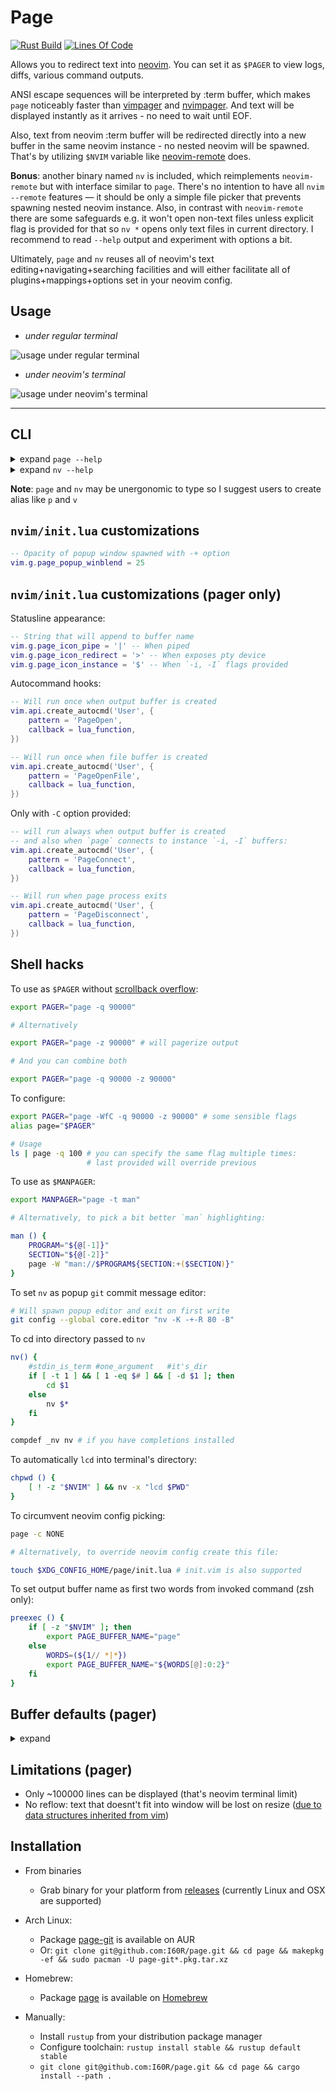 # Page

[![Rust Build](https://github.com/I60R/page/actions/workflows/rust_build.yml/badge.svg)](https://github.com/I60R/page/actions/workflows/rust_build.yml)
[![Lines Of Code](https://tokei.rs/b1/github/I60R/page)](https://github.com/I60R/page)

Allows you to redirect text into [neovim](https://github.com/neovim/neovim).
You can set it as `$PAGER` to view logs, diffs, various command outputs.

ANSI escape sequences will be interpreted by :term buffer, which makes `page` noticeably faster than [vimpager](https://github.com/rkitover/vimpager) and [nvimpager](https://github.com/lucc/nvimpager).
And text will be displayed instantly as it arrives - no need to wait until EOF.

Also, text from neovim :term buffer will be redirected directly into a new buffer in the same neovim instance - no nested neovim will be spawned.
That's by utilizing `$NVIM` variable like [neovim-remote](https://github.com/mhinz/neovim-remote) does.

**Bonus**: another binary named `nv` is included, which reimplements `neovim-remote` but with interface similar to `page`. There's no intention to have all `nvim --remote` features — it should be only a simple file picker that prevents spawning nested neovim instance. Also, in contrast with `neovim-remote` there are some safeguards e.g. it won't open non-text files unless explicit flag is provided for that so `nv *` opens only text files in current directory. I recommend to read `--help` output and experiment with options a bit.

Ultimately, `page` and `nv` reuses all of neovim's text editing+navigating+searching facilities and will either facilitate all of plugins+mappings+options set in your neovim config.

## Usage

* *under regular terminal*

![usage under regular terminal](https://imgur.com/lxDCPpn.gif)

* *under neovim's terminal*

![usage under neovim's terminal](https://i.imgur.com/rcLEM6X.gif)

---

## CLI

<details><summary> expand <code>page --help</code></summary>

```xml
Usage: page [OPTIONS] [FILE]...

Arguments:
  [FILE]...  Open provided file in separate buffer [without other flags revokes implied by default -o or -p
             option]

Options:
  -o                         Create and use output buffer (to redirect text from page's stdin) [implied by
                             default unless -x and/or <FILE> provided without other flags]
  -O [<NOOPEN_LINES>]        Prefetch <NOOPEN_LINES> from page's stdin: if all input fits then print it to
                             stdout and exit without neovim usage (to emulate `less --quit-if-one-screen`)
                             [empty: term height - 3 (space for prompt); negative: term height -
                             <NOOPEN_LINES>; 0: disabled and default; ignored with -o, -p, -x and when page
                             isn't piped]
  -p                         Print path of pty device associated with output buffer (to redirect text from
                             commands respecting output buffer size and preserving colors) [implied if page
                             isn't piped unless -x and/or <FILE> provided without other flags]
  -P                         Set $PWD as working directory at output buffer (to navigate paths with `gf`)
  -q [<QUERY_LINES>]         Read no more than <QUERY_LINES> from page's stdin: next lines should be
                             fetched by invoking :Page <QUERY> command or 'r'/'R' keypress on neovim side
                             [empty: term height - 2 (space for tab and buffer lines); negative: term
                             height - <QUERY_LINES>; 0: disabled and default; <QUERY> is optional and
                             defaults to <QUERY_LINES>; doesn't take effect on <FILE> buffers]
  -f                         Cursor follows content of output buffer as it appears instead of keeping top
                             position (like `tail -f`)
  -F                         Cursor follows content of output and <FILE> buffers as it appears instead of
                             keeping top position
  -t <FILETYPE>              Set filetype on output buffer (to enable syntax highlighting) [pager: default;
                             not works with text echoed by -O]
  -b                         Return back to current buffer
  -B                         Return back to current buffer and enter into INSERT/TERMINAL mode
  -n <NAME>                  Set title for output buffer (to display it in statusline) [env:
                             PAGE_BUFFER_NAME=]
  -w                         Do not remap i, I, a, A, u, d, x, q (and r, R with -q) keys [wouldn't unmap on
                             connected instance output buffer]
  -z [<PAGERIZE>]            Pagerize output when it exceeds <PAGERIZE> lines (to view `journalctl`)
                             [default: disabled; empty: 100_000]
                              ~ ~ ~

                              ~ ~ ~
  -a <ADDRESS>               TCP/IP socked address or path to named pipe listened by running host neovim
                             process [env: NVIM=/run/user/1000/nvim.9389.0]
  -A <ARGUMENTS>             Arguments that will be passed to child neovim process spawned when <ADDRESS>
                             is missing [env: NVIM_PAGE_ARGS=]
  -c <CONFIG>                Config that will be used by child neovim process spawned when <ADDRESS> is
                             missing [file:$XDG_CONFIG_HOME/page/init.vim]
  -C                         Enable PageConnect PageDisconnect autocommands
  -e <COMMAND>               Run command  on output buffer after it was created
      --e <LUA>              Run lua expr on output buffer after it was created
  -E <COMMAND_POST>          Run command  on output buffer after it was created or connected as instance
      --E <LUA_POST>         Run lua expr on output buffer after it was created or connected as instance
                              ~ ~ ~
  -i <INSTANCE>              Create output buffer with <INSTANCE> tag or use existed with replacing its
                             content by text from page's stdin
  -I <INSTANCE_APPEND>       Create output buffer with <INSTANCE_APPEND> tag or use existed with appending
                             to its content text from page's stdin
  -x <INSTANCE_CLOSE>        Close  output buffer with <INSTANCE_CLOSE> tag if it exists [without other
                             flags revokes implied by defalt -o or -p option]
                              ~ ~ ~
  -W                         Flush redirection protection that prevents from producing junk and possible
                             overwriting of existed files by invoking commands like `ls > $(NVIM= page -E
                             q)` where the RHS of > operator evaluates not into /path/to/pty as expected
                             but into a bunch of whitespace-separated strings/escape sequences from neovim
                             UI; bad things happens when some shells interpret this as many valid targets
                             for text redirection. The protection is only printing of a path to the existed
                             dummy directory always first before printing of a neovim UI might occur; this
                             makes the first target for text redirection from page's output invalid and
                             disrupts the whole redirection early before other harmful writes might occur.
                             [env:PAGE_REDIRECTION_PROTECT; (0 to disable)]
                              ~ ~ ~
  -l...                      Split left  with ratio: window_width  * 3 / (<l-PROVIDED> + 1)
  -r...                      Split right with ratio: window_width  * 3 / (<r-PROVIDED> + 1)
  -u...                      Split above with ratio: window_height * 3 / (<u-PROVIDED> + 1)
  -d...                      Split below with ratio: window_height * 3 / (<d-PROVIDED> + 1)
  -L <SPLIT_LEFT_COLS>       Split left  and resize to <SPLIT_LEFT_COLS>  columns
  -R <SPLIT_RIGHT_COLS>      Split right and resize to <SPLIT_RIGHT_COLS> columns
  -U <SPLIT_ABOVE_ROWS>      Split above and resize to <SPLIT_ABOVE_ROWS> rows
  -D <SPLIT_BELOW_ROWS>      Split below and resize to <SPLIT_BELOW_ROWS> rows
                              ^
  -+                         With any of -r -l -u -d -R -L -U -D open floating window instead of split [to
                             not overwrite data in the current terminal]
                              ~ ~ ~
  -h, --help                 Print help information
```

</details>

<details><summary> expand <code>nv --help</code></summary>

```xml
Usage: nv [OPTIONS] [FILE]...

Arguments:
  [FILE]...  Open provided files as editable [if none provided nv opens last modified file in currend
             directory]

Options:
  -o                          Open non-text files including directories, binaries, images etc
  -O [<RECURSE_DEPTH>]        Ignoring [FILE] open all text files in the current directory and recursively
                              open all text files in its subdirectories [0: disabled and default; empty:
                              defaults to 1 and implied if no <RECURSE_DEPTH> provided; <RECURSE_DEPTH>:
                              also opens in subdirectories at this level of depth]
  -v                          Open in `page` instead (just postfix shortcut)
                               ~ ~ ~
  -f                          Open each [FILE] at last line
  -p <PATTERN>                Open and search for a specified <PATTERN>
  -P <PATTERN_BACKWARDS>      Open and search backwars for a specified <PATTERN_BACKWARDS>
  -b                          Return back to current buffer
  -B                          Return back to current buffer and enter into INSERT/TERMINAL mode
  -k                          Keep `nv` process until buffer is closed (for editing git commit message)
  -K                          Keep `nv` process until first write occur, then close buffer and neovim if
                              it was spawned by `nv`
                               ~ ~ ~
  -a <ADDRESS>                TCP/IP socket address or path to named pipe listened by running host neovim
                              process [env: NVIM=/run/user/1000/nvim.604327.0]
  -A <ARGUMENTS>              Arguments that will be passed to child neovim process spawned when <ADDRESS>
                              is missing [env: NVIM_PAGE_PICKER_ARGS=]
  -c <CONFIG>                 Config that will be used by child neovim process spawned when <ADDRESS> is
                              missing [file: $XDG_CONFIG_HOME/page/init.vim]
  -t <FILETYPE>               Override filetype on each [FILE] buffer (to enable custom syntax highlighting
                              [text: default]
                               ~ ~ ~
  -e <COMMAND>                Run command  on each [FILE] buffer after it was created
      --e <LUA>               Run lua expr on each [FILE] buffer after it was created
  -x <COMMAND_ONLY>           Just run command  with ignoring all other options
      --x <LUA_ONLY>          Just run lua expr with ignoring all other options
                               ~ ~ ~
  -l...                       Split left  with ratio: window_width  * 3 / (<l-PROVIDED> + 1)
  -r...                       Split right with ratio: window_width  * 3 / (<r-PROVIDED> + 1)
  -u...                       Split above with ratio: window_height * 3 / (<u-PROVIDED> + 1)
  -d...                       Split below with ratio: window_height * 3 / (<d-PROVIDED> + 1)
  -L <SPLIT_LEFT_COLS>        Split left  and resize to <SPLIT_LEFT_COLS>  columns
  -R <SPLIT_RIGHT_COLS>       Split right and resize to <SPLIT_RIGHT_COLS> columns
  -U <SPLIT_ABOVE_ROWS>       Split above and resize to <SPLIT_ABOVE_ROWS> rows
  -D <SPLIT_BELOW_ROWS>       Split below and resize to <SPLIT_BELOW_ROWS> rows
                               ^
  -+                          With any of -r -l -u -d -R -L -U -D open floating window instead of split
                              [to not overwrite data in the current terminal]
                               ~ ~ ~
  -h, --help                  Print help information
```

</details>

**Note**: `page` and `nv` may be unergonomic to type so I suggest users to create alias like `p` and `v`

## `nvim/init.lua` customizations

```lua
-- Opacity of popup window spawned with -+ option
vim.g.page_popup_winblend = 25
```

## `nvim/init.lua` customizations (pager only)

Statusline appearance:

```lua
-- String that will append to buffer name
vim.g.page_icon_pipe = '|' -- When piped
vim.g.page_icon_redirect = '>' -- When exposes pty device
vim.g.page_icon_instance = '$' -- When `-i, -I` flags provided
```

Autocommand hooks:

```lua
-- Will run once when output buffer is created
vim.api.create_autocmd('User', {
    pattern = 'PageOpen',
    callback = lua_function,
})

-- Will run once when file buffer is created
vim.api.create_autocmd('User', {
    pattern = 'PageOpenFile',
    callback = lua_function,
})
```

Only with `-C` option provided:

```lua
-- will run always when output buffer is created
-- and also when `page` connects to instance `-i, -I` buffers:
vim.api.create_autocmd('User', {
    pattern = 'PageConnect',
    callback = lua_function,
})

-- Will run when page process exits
vim.api.create_autocmd('User', {
    pattern = 'PageDisconnect',
    callback = lua_function,
})
```

## Shell hacks

To use as `$PAGER` without [scrollback overflow](https://github.com/I60R/page/issues/7):

```zsh
export PAGER="page -q 90000"

# Alternatively

export PAGER="page -z 90000" # will pagerize output

# And you can combine both

export PAGER="page -q 90000 -z 90000"
```

To configure:

```zsh
export PAGER="page -WfC -q 90000 -z 90000" # some sensible flags
alias page="$PAGER"

# Usage
ls | page -q 100 # you can specify the same flag multiple times:
                 # last provided will override previous
```

To use as `$MANPAGER`:

```zsh
export MANPAGER="page -t man"

# Alternatively, to pick a bit better `man` highlighting:

man () {
    PROGRAM="${@[-1]}"
    SECTION="${@[-2]}"
    page -W "man://$PROGRAM${SECTION:+($SECTION)}"
}
```

To set `nv` as popup `git` commit message editor:

```zsh
# Will spawn popup editor and exit on first write
git config --global core.editor "nv -K -+-R 80 -B"
```

To cd into directory passed to `nv`

```zsh
nv() {
    #stdin_is_term #one_argument   #it's_dir
    if [ -t 1 ] && [ 1 -eq $# ] && [ -d $1 ]; then
        cd $1
    else
        nv $*
    fi
}

compdef _nv nv # if you have completions installed
```

To automatically `lcd` into terminal's directory:

```zsh
chpwd () {
    [ ! -z "$NVIM" ] && nv -x "lcd $PWD"
}
```

To circumvent neovim config picking:

```zsh
page -c NONE

# Alternatively, to override neovim config create this file:

touch $XDG_CONFIG_HOME/page/init.lua # init.vim is also supported
```

To set output buffer name as first two words from invoked command (zsh only):

```zsh
preexec () {
    if [ -z "$NVIM" ]; then
        export PAGE_BUFFER_NAME="page"
    else
        WORDS=(${1// *|*})
        export PAGE_BUFFER_NAME="${WORDS[@]:0:2}"
    fi
}
```

## Buffer defaults (pager)


<details><summary> expand </summary>

These commands are run on each `page` buffer creation:

```lua
vim.b.page_alternate_bufnr = {$initial_buf_nr}
if vim.wo.scrolloff > 999 or vim.wo.scrolloff < 0 then
    vim.g.page_scrolloff_backup = 0
else
    vim.g.page_scrolloff_backup = vim.wo.scrolloff
end
vim.bo.scrollback, vim.wo.scrolloff, vim.wo.signcolumn, vim.wo.number =
    100000, 999, 'no', false
{$filetype}
{$edit}
vim.api.nvim_create_autocmd('BufEnter', {
    buffer = 0,
    callback = function() vim.wo.scrolloff = 999 end
})
vim.api.nvim_create_autocmd('BufLeave', {
    buffer = 0,
    callback = function() vim.wo.scrolloff = vim.g.page_scrolloff_backup end
})
{$notify_closed}
{$pre}
vim.cmd 'silent doautocmd User PageOpen | redraw'
{$lua_provided_by_user}
{$cmd_provided_by_user}
{$after}
```

Where:

```lua
--{$initial_buf_nr}
-- Is always set on all buffers created by page

'number of parent :term buffer or -1 when page isn't spawned from :term'
```

```lua
--{$filetype}
-- Is set only on output buffers.
-- On files buffers filetypes are detected automatically.

vim.bo.filetype='value of -t argument or "pager"'
```

```lua
--{$edit}
-- Is appended when no -w option provided

vim.bo.modifiable = false
_G.page_echo_notification = function(message)
    vim.defer_fn(function()
        local msg = "-- [PAGE] " .. message .. " --"
        vim.api.nvim_echo({{ msg, 'Comment' }, }, false, {})
        vim.cmd 'au CursorMoved <buffer> ++once echo'
    end, 64)
end
_G.page_bound = function(top, message, move)
    local row, col, search
    if top then
        row, col, search = 1, 1, { '\\S', 'c' }
    else
        row, col, search = 9999999999, 9999999999, { '\\S', 'bc' }
    end
    vim.api.nvim_call_function('cursor', { row, col })
    vim.api.nvim_call_function('search', search)
    if move ~= nil then move() end
    _G.page_echo_notification(message)
end
_G.page_scroll = function(top, message)
    vim.wo.scrolloff = 0
    local move
    if top then
        local key = vim.api.nvim_replace_termcodes('z<CR>M', true, false, true)
        move = function() vim.api.nvim_feedkeys(key, 'nx', true) end
    else
        move = function() vim.api.nvim_feedkeys('z-M', 'nx', false) end
    end
    _G.page_bound(top, message, move)
    vim.wo.scrolloff = 999
end
_G.page_close = function()
    local buf = vim.api.nvim_get_current_buf()
    if buf ~= vim.b.page_alternate_bufnr and
        vim.api.nvim_buf_is_loaded(vim.b.page_alternate_bufnr)
    then
        vim.api.nvim_set_current_buf(vim.b.page_alternate_bufnr)
    end
    vim.api.nvim_buf_delete(buf, { force = true })
    local exit = true
    for _, b in ipairs(vim.api.nvim_list_bufs()) do
        local bt = vim.api.nvim_buf_get_option(b, 'buftype')
        if bt == "" or bt == "acwrite" or bt == "terminal" or bt == "prompt" then
            local bm = vim.api.nvim_buf_get_option(b, 'modified')
            if bm then
                exit = false
                break
            end
            local bl = vim.api.nvim_buf_get_lines(b, 0, -1, false)
            if #bl ~= 0 and bl[1] ~= "" and #bl > 1 then
                exit = false
                break
            end
        end
    end
    if exit then
        vim.cmd "qa!"
    end
end
local function page_map(key, expr)
    vim.api.nvim_buf_set_keymap(0, '', key, expr, { nowait = true })
end
page_map('I', '<CMD>lua _G.page_scroll(true, "in the beginning of scroll")<CR>')
page_map('A', '<CMD>lua _G.page_scroll(false, "at the end of scroll")<CR>')
page_map('i', '<CMD>lua _G.page_bound(true, "in the beginning")<CR>')
page_map('a', '<CMD>lua _G.page_bound(false, "at the end")<CR>')
page_map('q', '<CMD>lua _G.page_close()<CR>')
page_map('u', '<C-u>')
page_map('d', '<C-d>')
page_map('x', 'G')
```

```lua
--{$notify_closed}
-- Is set only on output buffers

local closed = 'rpcnotify({channel}, "page_buffer_closed", "{page_id}")'
vim.api.nvim_create_autocmd('BufDelete', {
    buffer = 0,
    command = 'silent! call ' .. closed
})
```

```lua
--{$pre}
-- Is appended when -q provided

vim.b.page_query_size = {$query_lines_count}
local def_args = '{channel}, "page_fetch_lines", "{page_id}", '
local def = 'command! -nargs=? Page call rpcnotify(' .. def_args .. '<args>)'
vim.cmd(def)
vim.api.create_autocmd('BufEnter', {
    buffer = 0,
    command = def,
})

-- Also if -q provided and no -w provided

page_map('r', '<CMD>call rpcnotify(' .. def_args .. 'b:page_query_size * v:count1)<CR>')
page_map('R', '<CMD>call rpcnotify(' .. def_args .. '99999)<CR>')

-- If -P provided ({pwd} is $PWD value)

vim.b.page_lcd_backup = getcwd()
vim.cmd 'lcd {pwd}'
vim.api.nvim_create_autocmd('BufEnter', {
    buffer = 0,
    command = 'lcd {pwd}'
})
vim.api.nvim_create_autocmd('BufLeave', {
    buffer = 0,
    command = 'exe "lcd" . b:page_lcd_backup'
})
```

```lua
--{$lua_provided_by_user}
-- Is appended when --e provided

'value of --e flag'
```

```lua
--{$cmd_provided_by_user}
-- Is appended when -e provided

vim.cmd [====[{$command}]====]
```

```lua
--{$after}
-- Is appended only on file buffers

vim.api.nvim_exec_autocmds('User', {
    pattern = 'PageOpenFile',
})
```

</details>

## Limitations (pager)

* Only ~100000 lines can be displayed (that's neovim terminal limit)
* No reflow: text that doesnt't fit into window will be lost on resize  ([due to data structures inherited from vim](https://github.com/neovim/neovim/issues/2514#issuecomment-580035346))

## Installation

* From binaries
  * Grab binary for your platform from [releases](https://github.com/I60R/page/releases) (currently Linux and OSX are supported)

* Arch Linux:
  * Package [page-git](https://aur.archlinux.org/packages/page-git/) is available on AUR
  * Or: `git clone git@github.com:I60R/page.git && cd page && makepkg -ef && sudo pacman -U page-git*.pkg.tar.xz`

* Homebrew:
  * Package [page](https://formulae.brew.sh/formula/page) is available on [Homebrew](https://brew.sh/)

* Manually:
  * Install `rustup` from your distribution package manager
  * Configure toolchain: `rustup install stable && rustup default stable`
  * `git clone git@github.com:I60R/page.git && cd page && cargo install --path .`

